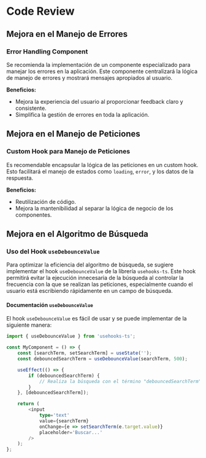 # Code Review

## Mejora en el Manejo de Errores

### Error Handling Component

Se recomienda la implementación de un componente especializado para manejar los errores en la aplicación. Este componente centralizará la lógica de manejo de errores y mostrará mensajes apropiados al usuario.

**Beneficios:**

- Mejora la experiencia del usuario al proporcionar feedback claro y consistente.
- Simplifica la gestión de errores en toda la aplicación.

## Mejora en el Manejo de Peticiones

### Custom Hook para Manejo de Peticiones

Es recomendable encapsular la lógica de las peticiones en un custom hook. Esto facilitará el manejo de estados como `loading`, `error`, y los datos de la respuesta.

**Beneficios:**

- Reutilización de código.
- Mejora la mantenibilidad al separar la lógica de negocio de los componentes.

## Mejora en el Algoritmo de Búsqueda

### Uso del Hook `useDebounceValue`

Para optimizar la eficiencia del algoritmo de búsqueda, se sugiere implementar el hook `useDebounceValue` de la librería `usehooks-ts`. Este hook permitirá evitar la ejecución innecesaria de la búsqueda al controlar la frecuencia con la que se realizan las peticiones, especialmente cuando el usuario está escribiendo rápidamente en un campo de búsqueda.

#### Documentación `useDebounceValue`

El hook `useDebounceValue` es fácil de usar y se puede implementar de la siguiente manera:

```typescript
import { useDebounceValue } from 'usehooks-ts';

const MyComponent = () => {
	const [searchTerm, setSearchTerm] = useState('');
	const debouncedSearchTerm = useDebounceValue(searchTerm, 500);

	useEffect(() => {
		if (debouncedSearchTerm) {
			// Realiza la búsqueda con el término "debouncedSearchTerm"
		}
	}, [debouncedSearchTerm]);

	return (
		<input
			type='text'
			value={searchTerm}
			onChange={e => setSearchTerm(e.target.value)}
			placeholder='Buscar...'
		/>
	);
};
```
